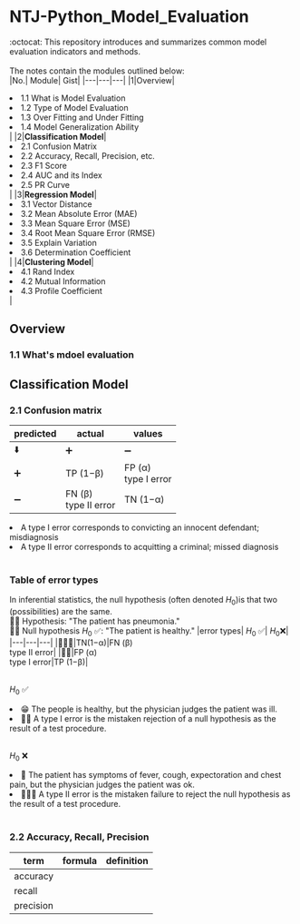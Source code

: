 # NTJ-Python_Model_Evaluation
:octocat: This repository introduces and summarizes common model evaluation indicators and methods.<br></br>
The notes contain the modules outlined below:<br>
|No.| Module| Gist|
|---|---|---|
|1|Overview|<li>1.1 What is Model Evaluation</li><li>1.2 Type of Model Evaluation</li><li>1.3 Over Fitting and Under Fitting</li><li>1.4 Model Generalization Ability</li>|
|2|**Classification Model**|<li>2.1 Confusion Matrix</li><li>2.2 Accuracy, Recall, Precision, etc.</li><li>2.3 F1 Score</li><li>2.4 AUC and its Index</li><li>2.5 PR Curve</li>|
|3|**Regression Model**|<li>3.1 Vector Distance</li><li>3.2 Mean Absolute Error (MAE)</li><li>3.3 Mean Square Error (MSE)</li><li>3.4 Root Mean Square Error (RMSE)</li><li>3.5 Explain Variation</li><li>3.6 Determination Coefficient</li>|
|4|**Clustering Model**|<li>4.1 Rand Index</li><li>4.2 Mutual Information</li><li>4.3 Profile Coefficient</li>|

## Overview
### 1.1 What's mdoel evaluation

## Classification Model
### 2.1 Confusion matrix
|predicted|actual|values|
|---|---|---|
|⬇️|➕|➖|
|➕|TP (1−β)|FP (α)<br>type I error|
|➖|FN (β)<br>type II error|TN (1−α)|
<li>A type I error corresponds to convicting an innocent defendant; misdiagnosis </li>
<li>A type II error corresponds to acquitting a criminal; missed diagnosis</li><br>

### Table of error types
In inferential statistics, the null hypothesis (often denoted  $H_0$)is that two (possibilities) are the same. <br>☝🏿 Hypothesis: "The patient has pneumonia."<br>👌🏿 Null hypothesis $H_0$ ✅: "The patient is healthy."
|error types| $H_0$ ✅| $H_0$❌|
|---|---|---|
|🙇🏻‍♀️|TN(1−α)|FN (β)<br>type II error|
|🙅‍♀️|FP (α)<br>type I error|TP (1−β)|<br></br>

$H_0$ ✅ 
<li>😁 The people is healthy, but the physician judges the patient was ill. <br><li> 🙅‍♀️ A type I error is the mistaken rejection of a null hypothesis as the result of a test procedure.</li><br>

$H_0$ ❌
<li>🤧 The patient has symptoms of fever, cough, expectoration and chest pain, but the physician judges the patient was ok.<br><li>🙇🏻‍♀️ A type II error is the mistaken failure to reject the null hypothesis as the result of a test procedure.</li><br>

### 2.2 Accuracy, Recall, Precision
|term|formula| definition|
|---|---|---|
|accuracy|||
|recall|||
|precision|||








